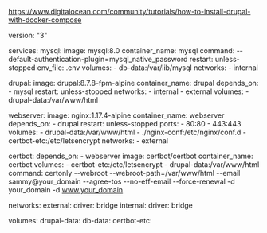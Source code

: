 https://www.digitalocean.com/community/tutorials/how-to-install-drupal-with-docker-compose


version: "3"

services:
  mysql:
    image: mysql:8.0
    container_name: mysql
    command: --default-authentication-plugin=mysql_native_password
    restart: unless-stopped
    env_file: .env
    volumes:
      - db-data:/var/lib/mysql
    networks:
      - internal
  
  drupal:
    image: drupal:8.7.8-fpm-alpine
    container_name: drupal
    depends_on:
      - mysql
    restart: unless-stopped
    networks:
      - internal
      - external
    volumes:
      - drupal-data:/var/www/html
  
  webserver:
    image: nginx:1.17.4-alpine
    container_name: webserver
    depends_on:
      - drupal
    restart: unless-stopped
    ports:
      - 80:80
      - 443:443
    volumes:
      - drupal-data:/var/www/html
      - ./nginx-conf:/etc/nginx/conf.d
      - certbot-etc:/etc/letsencrypt
    networks:
      - external
  
  certbot:
    depends_on:
      - webserver
    image: certbot/certbot
    container_name: certbot
    volumes:
      - certbot-etc:/etc/letsencrypt
      - drupal-data:/var/www/html
    command: certonly --webroot --webroot-path=/var/www/html --email sammy@your_domain --agree-tos --no-eff-email --force-renewal -d your_domain -d www.your_domain

networks:
  external:
    driver: bridge
  internal:
    driver: bridge

volumes:
  drupal-data:
  db-data:
  certbot-etc: